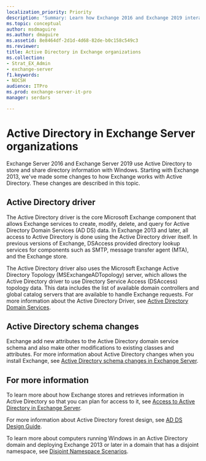 ```yaml
---
localization_priority: Priority
description: 'Summary: Learn how Exchange 2016 and Exchange 2019 interact with Active Directory.'
ms.topic: conceptual
author: msdmaguire
ms.author: dmaguire
ms.assetid: 8e8464df-2d1d-4d68-82de-b0c158c549c3
ms.reviewer: 
title: Active Directory in Exchange organizations
ms.collection:
- Strat_EX_Admin
- exchange-server
f1.keywords:
- NOCSH
audience: ITPro
ms.prod: exchange-server-it-pro
manager: serdars

---
```


# Active Directory in Exchange Server organizations

Exchange Server 2016 and Exchange Server 2019 use Active Directory to store and share directory information with Windows. Starting with Exchange 2013, we've made some changes to how Exchange works with Active Directory. These changes are described in this topic.

## Active Directory driver

The Active Directory driver is the core Microsoft Exchange component that allows Exchange services to create, modify, delete, and query for Active Directory Domain Services (AD DS) data. In Exchange 2013 and later, all access to Active Directory is done using the Active Directory driver itself. In previous versions of Exchange, DSAccess provided directory lookup services for components such as SMTP, message transfer agent (MTA), and the Exchange store.

The Active Directory driver also uses the Microsoft Exchange Active Directory Topology (MSExchangeADTopology) server, which allows the Active Directory driver to use Directory Service Access (DSAccess) topology data. This data includes the list of available domain controllers and global catalog servers that are available to handle Exchange requests. For more information about the Active Directory Driver, see [Active Directory Domain Services](https://docs.microsoft.com/windows-server/identity/ad-ds/active-directory-domain-services).

## Active Directory schema changes

Exchange add new attributes to the Active Directory domain service schema and also make other modifications to existing classes and attributes. For more information about Active Directory changes when you install Exchange, see [Active Directory schema changes in Exchange Server](ad-schema-changes.md).

## For more information

To learn more about how Exchange stores and retrieves information in Active Directory so that you can plan for access to it, see [Access to Active Directory in Exchange Server](ad-access.md).

For more information about Active Directory forest design, see [AD DS Design Guide](https://docs.microsoft.com/previous-versions/windows/it-pro/windows-server-2008-R2-and-2008/cc754678(v=ws.10)).

To learn more about computers running Windows in an Active Directory domain and deploying Exchange 2013 or later in a domain that has a disjoint namespace, see [Disjoint Namespace Scenarios](https://docs.microsoft.com/exchange/disjoint-namespace-scenarios-exchange-2013-help).
